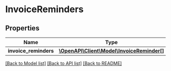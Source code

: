 # InvoiceReminders

## Properties
Name | Type | Description | Notes
------------ | ------------- | ------------- | -------------
**invoice_reminders** | [**\OpenAPI\Client\Model\InvoiceReminder[]**](InvoiceReminder.md) |  | [optional] 

[[Back to Model list]](../README.md#documentation-for-models) [[Back to API list]](../README.md#documentation-for-api-endpoints) [[Back to README]](../README.md)


